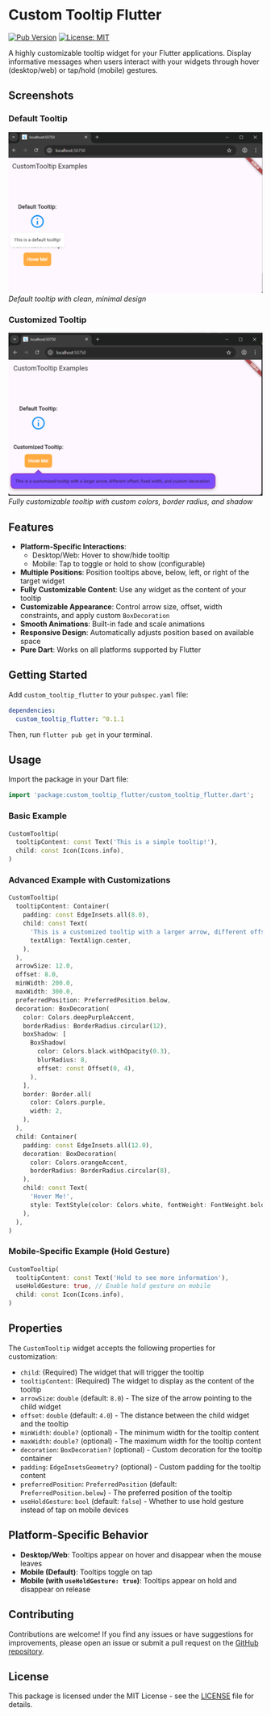 # Custom Tooltip Flutter

[![Pub Version](https://img.shields.io/pub/v/custom_tooltip_flutter.svg)](https://pub.dev/packages/custom_tooltip_flutter)
[![License: MIT](https://img.shields.io/badge/License-MIT-yellow.svg)](https://opensource.org/licenses/MIT)

A highly customizable tooltip widget for your Flutter applications. Display informative messages when users interact with your widgets through hover (desktop/web) or tap/hold (mobile) gestures.

## Screenshots

### Default Tooltip
![Default Tooltip](assets/screenshots/default.png)
*Default tooltip with clean, minimal design*

### Customized Tooltip
![Customized Tooltip](assets/screenshots/customized.png)
*Fully customizable tooltip with custom colors, border radius, and shadow*

## Features

* **Platform-Specific Interactions**:
  - Desktop/Web: Hover to show/hide tooltip
  - Mobile: Tap to toggle or hold to show (configurable)
* **Multiple Positions**: Position tooltips above, below, left, or right of the target widget
* **Fully Customizable Content**: Use any widget as the content of your tooltip
* **Customizable Appearance**: Control arrow size, offset, width constraints, and apply custom `BoxDecoration`
* **Smooth Animations**: Built-in fade and scale animations
* **Responsive Design**: Automatically adjusts position based on available space
* **Pure Dart**: Works on all platforms supported by Flutter

## Getting Started

Add `custom_tooltip_flutter` to your `pubspec.yaml` file:

```yaml
dependencies:
  custom_tooltip_flutter: ^0.1.1
```

Then, run `flutter pub get` in your terminal.

## Usage

Import the package in your Dart file:

```dart
import 'package:custom_tooltip_flutter/custom_tooltip_flutter.dart';
```

### Basic Example

```dart
CustomTooltip(
  tooltipContent: const Text('This is a simple tooltip!'),
  child: const Icon(Icons.info),
)
```

### Advanced Example with Customizations

```dart
CustomTooltip(
  tooltipContent: Container(
    padding: const EdgeInsets.all(8.0),
    child: const Text(
      'This is a customized tooltip with a larger arrow, different offset, and custom decoration.',
      textAlign: TextAlign.center,
    ),
  ),
  arrowSize: 12.0,
  offset: 8.0,
  minWidth: 200.0,
  maxWidth: 300.0,
  preferredPosition: PreferredPosition.below,
  decoration: BoxDecoration(
    color: Colors.deepPurpleAccent,
    borderRadius: BorderRadius.circular(12),
    boxShadow: [
      BoxShadow(
        color: Colors.black.withOpacity(0.3),
        blurRadius: 8,
        offset: const Offset(0, 4),
      ),
    ],
    border: Border.all(
      color: Colors.purple,
      width: 2,
    ),
  ),
  child: Container(
    padding: const EdgeInsets.all(12.0),
    decoration: BoxDecoration(
      color: Colors.orangeAccent,
      borderRadius: BorderRadius.circular(8),
    ),
    child: const Text(
      'Hover Me!',
      style: TextStyle(color: Colors.white, fontWeight: FontWeight.bold),
    ),
  ),
)
```

### Mobile-Specific Example (Hold Gesture)

```dart
CustomTooltip(
  tooltipContent: const Text('Hold to see more information'),
  useHoldGesture: true, // Enable hold gesture on mobile
  child: const Icon(Icons.info),
)
```

## Properties

The `CustomTooltip` widget accepts the following properties for customization:

* `child`: (Required) The widget that will trigger the tooltip
* `tooltipContent`: (Required) The widget to display as the content of the tooltip
* `arrowSize`: `double` (default: `8.0`) - The size of the arrow pointing to the child widget
* `offset`: `double` (default: `4.0`) - The distance between the child widget and the tooltip
* `minWidth`: `double?` (optional) - The minimum width for the tooltip content
* `maxWidth`: `double?` (optional) - The maximum width for the tooltip content
* `decoration`: `BoxDecoration?` (optional) - Custom decoration for the tooltip container
* `padding`: `EdgeInsetsGeometry?` (optional) - Custom padding for the tooltip content
* `preferredPosition`: `PreferredPosition` (default: `PreferredPosition.below`) - The preferred position of the tooltip
* `useHoldGesture`: `bool` (default: `false`) - Whether to use hold gesture instead of tap on mobile devices

## Platform-Specific Behavior

* **Desktop/Web**: Tooltips appear on hover and disappear when the mouse leaves
* **Mobile (Default)**: Tooltips toggle on tap
* **Mobile (with `useHoldGesture: true`)**: Tooltips appear on hold and disappear on release

## Contributing

Contributions are welcome! If you find any issues or have suggestions for improvements, please open an issue or submit a pull request on the [GitHub repository](https://github.com/ngtrongha/custom_tooltip_flutter).

## License

This package is licensed under the MIT License - see the [LICENSE](LICENSE) file for details.

